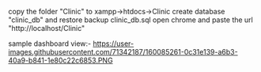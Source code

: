 copy the folder "Clinic" to xampp->htdocs->Clinic 
create database "clinic_db" and restore backup clinic_db.sql
open chrome and paste the url "http://localhost/Clinic"

sample dashboard view:- https://user-images.githubusercontent.com/71342187/160085261-0c31e139-a6b3-40a9-b841-1e80c22c6853.PNG
